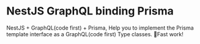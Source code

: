 # NestJS GraphQL binding Prisma
 NestJS + GraphQL(code first) + Prisma, Help you to implement the Prisma template interface as a GraphQL(code first) Type classes. 🎉Fast work!

